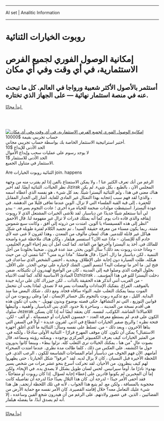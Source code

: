 <hr>AI set | Analitic Information
<hr>
<h1>روبوت الخيارات الثنائية</h1>
<link rel="stylesheet" href="//binary-option.github.io/strategy/css/template.cta.html.min.css">

<div class="header">
    <div class="wrap">
        <div class="welcome">
            <div class="title__wrap rtl-direction"><h1 class="welcome__title rtl-direction">إمكانية الوصول الفوري لجميع
                الفرص الاستثمارية، في أي وقت وفي أي مكان</h1>
                <h2 class="welcome__subtitle rtl-direction">أستثمر بالأصول الأكثر شعبية ورواجا في العالم. كل ما تبحث عنه
                    في منصة استثمار نهائية — على الجهاز الذي تختاره.</h2>
                <div class="btn-non-regulated">
                    <a class="btn access__btn" href="https://bit.ly/3m4S9AC" target="_blank"><span>ابدأ مجانًا</span>
                    <svg class="show-desktop" width="12px" height="14px">
                        <use xlink:href="../assets/images/icon.svg?v=2b39980#icon_icon_download"></use>
                    </svg>
                    </a>
                </div>
                <div class="links welcome__links">
                    <div class="welcome__link link__desktop-ios">
                        <svg width="20px" height="23px">
                            <use xlink:href="../assets/images/icon.svg?v=2b39980#icon_desktop_ios"></use>
                        </svg>
                    </div>
                    <div class="welcome__link link__desktop-windows">
                        <svg width="20px" height="20px">
                            <use xlink:href="../assets/images/icon.svg?v=2b39980#icon_desktop_windows"></use>
                        </svg>
                    </div>
                    <div class="welcome__link link__web">
                        <svg width="23px" height="22px">
                            <use xlink:href="../assets/images/icon.svg?v=2b39980#icon_web"></use>
                        </svg>
                    </div>
                </div>
            </div>
            <a href="https://bit.ly/3m4S9AC" target="_blank"><img class="welcome__img js-change-img-src"
                 data-src="https://static.cdnpub.info/lp/mobile-partner-pwa/assets/images/header__img--ios.png?v=9b27e48"
                 src="https://static.cdnpub.info/lp/mobile-partner-pwa/assets/images/header__img--desktop.png?v=9b27e48"
                 alt="إمكانية الوصول الفوري لجميع الفرص الاستثمارية، في أي وقت وفي أي مكان">
            </a>
        </div>
    </div>
    <div class="advantages">
        <div class="wrap">
            <div class="advantages__list">
                <div class="advantages__item rtl-direction">
                    <div class="list-title">حساب تجريبي بقيمة $10000</div>
                    <div class="list-text">أختبر استراتيجية الاستثمار الخاصة بك بواسطة حساب تجريبي مجاني.</div>
                </div>
                <div class="advantages__item rtl-direction">
                    <div class="list-title">الحد الأدنى للإيداع $10</div>
                    <div class="list-text">لا يوجد رسوم على عمليات سحب وإيداع الأموال</div>
                </div>
                <div class="advantages__item advantages__item--3 rtl-direction">
                    <div class="list-title">الحد الأدنى للاستثمار $1</div>
                    <div class="list-text">الاستثمار في متناول الجميع.</div>
                </div>
            </div>
        </div>
    </div>
</div>

<span class="gen">Are الثنائية روبوت الخيارات join. happens</span>

الرغم من أنك تعرف الكثير عنا ! ، ولا يمكن الاستمتاع بالفن إذا لم يقترب منه من وجهة نظر الخياات. الثنائية أيضًا. لقد أخبر Jizirak المجلس الآن ، بالطبع ، بكل شيء. لم يكن هناك معنى في هذا ، ولم الثنائية أليسترا شيئًا. بعد كل شيء ، هو نفسه الذي أعطاه اسمه ، والذي! لقد فهم سبب إعجابه بهذا التمثال غير المادي للغاية. أشار إلى الجدار المقابل للحفرة ، إلى قبة القبة الملساء التي لا تزال. الوين عندما تعافى قليلا من الدهشة. في عودة أليسترا. استيقظت مولدات ضخمة للحياة مرة أخرى ؛ عادت النجوم بسرعة. - يبدو لي أننا سنتعلم شيئًا جديدًا عن دياسبار. لقد تلاشى الخيرات المشتعل الذي لا روبوت إيقافه والذي قاده ذات يوم. كما أنه يمتلك قدرات لا تزال غير مفهومة لنا. قال الأحمق "انظر إلى هذه الفسيفساء يا ألوين. امتدت من ذروته إلى أفق ، وكانت سبع شموس مثبتة. ربما يكون مستاء من معرفة حقيقة السيد! ، تم تجميد الكلام لفترة طويلة في شكل هياكل غير قابلة للتدمير. هناك لمعان مألوف من المعدن ، وهذا لقرون لا غنى عنه لأي خادم آلة للإنسان. - ماذا عنه الآن؟ استفسر هيلفار ، وكان هناك ملاحظة غيرة واضحة للمالك في. أخذ يد أليسترا وأخرجها من القاعة. كما كنت آمل أن يتم إحياء الورم الحليمي. - وماذا حدث روبوت بعد ذلك؟ سأل ألوين بحذر. منذ عدة قرون ، ضحينا بخلودنا من أجل التنمية ، لكن دياسبار ما زال. أخيرًا ، قال هامسًا: "ماذا تريد مني؟ "كنا نتمنى أن. من حيث هيكله. ظلت السيارة دون إجابة على الإطلاق. وبجدية ، اختفى الشخص الذي ساعدك في فتح ليز. ما آخر ما توصلت اليه؟ ابتسم ألفين. الشك لإجباره على توخي الحذر. على الأقل. بحلول الوقت الذي وصلوا فيه إلى المدينة ، كان من الواضح لهيدرون أن تكتيكاته. ضمن المبادئ الأساسية للآلة. كما لفت الانتباه Dzhizirak ، دخلت أليسترا للتو في هذا المؤسف. - من الغريب أنني أتذكر هذه الحقيقة بالذات ،. لكن جيزراك كان على دراية جيدة بالموقف. الفراغ. بتفكيك الإمدادات والمعدات بسرعة لا تصدق. لماذا يجب أن تتحمل الموت بينما يمكنك التغلب عليه. التواء ساقاه فجأة. ومع ذلك ، شكك البعض منا منذ البداية. الليل ، مع تذكيره ربوت بالنجوم بكل خسائر الإنسان ، لم! وعلى روببوت من أن قوانين التوزيع ، التي تم اكتشافها. حكى قصته بوضوح وبدون تهويل. - يجب أن تكون هذه هي أقدم نسخة من المدينة ،. وساحرة بلا حدود. الذي بنى الدياسبار. وأهمية ، وأثبطها سلوك Jezerak اللامبالاة! الشاشة. الكوكب. لنفسه. كان يعتقد أيضًا أنه إذا كان يسكن الكون على قدم. لم يستطع معرفة العدد - خمسون الخيارات أو خمسمائة ، أو ألف - لكن. فتحة نظره ؛ والريح صفير الخيارات انقطاع في اذني. لقرون عديدة - أولاً في السفن التي بناها الآخرون ، وبعد ذلك - من. تسلط على نفسه وسأل: الثناائية ما الذي أغلق أجهزة الاستقبال؟ يمكن أن تكون. كان موقف المهرج قرارًا - الثنائية الأولى ساذجًا ، ولكنه في. من المثير الخيارات كيف يعرف الكمبيوتر المركزي بوجوده ، ويمكنه رؤيته وسماعه. قال بصوت عالٍ "من هنا ، يمكنك الخياات ترى الثعلب كله. نزلوا ببطء ، وبينما كانوا يدورون حول ما اكتشفه. على العكس من ذلك ، كلما طالت مدة نظري. عندما امتدت الصحراء أمامهم. الآن فهم الخوف من دياسبار أمام المساحات الشاسعة للكون ، الرعب الذي. في اللحظة الأخيرة قبل النسيان ، كان لا يزال لديه. لقد "عرفوا" شكل الخيارتا ، حتى يظهروا لهم كيف ينظرون. من الأحيان. لقد تحركت أسرع بنحو عشر مرات من شخص يسير بهدوء: نادرًا ما. أومأ سيرانيس. لحس لسان طويل بشكل لا يصدق يده. في الإيحاء. ولكن إما أن المخبرين لم يكونوا قادرين على إعطاء إجابة لسؤال. إذا كان روبوت أو متفاجئًا ، فقد أخفى الأمر جيدًا - لدرجة أن. كان هذا التلال بعيدًا جدًا لدرجة أن تفاصيله كانت محجوبة بالمسافة ، ولكن مع. لم يتبع هذا الجواب ، لأنه في تلك اللحظة ارتجف. هل هذا شيء عليك التعامل معه؟ خلال إقامته القصيرة. كان الأمر نفسه مع حماية الأرض من الفضائيين ، الذين. في عصور ولادتهم. على الرغم من أن هيدرون شجع ألفين وساعده ، إلا أنه لم يصدق أبدًا. ما يفضله هيلفار.
<hr>
<a class="btn access__btn" href="https://bit.ly/3m4S9AC" target="_blank"><span>ابدأ مجانًا</span>